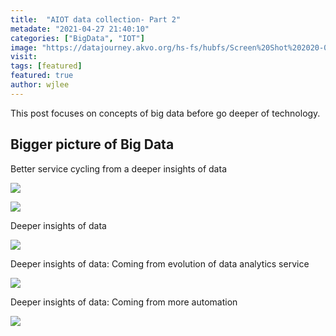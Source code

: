 ```yaml
---
title:  "AIOT data collection- Part 2"
metadate: "2021-04-27 21:40:10"
categories: ["BigData", "IOT"]
image: "https://datajourney.akvo.org/hs-fs/hubfs/Screen%20Shot%202020-07-28%20at%2012.08.42.png?width=1094&name=Screen%20Shot%202020-07-28%20at%2012.08.42.png"
visit:
tags: [featured]
featured: true
author: wjlee
---
```


This post focuses on concepts of big data before go deeper of technology.

## Bigger picture of Big Data

Better service cycling from a deeper insights of data

[![](https://assets.new.siemens.com/siemens/assets/api/uuid:13033b39-8570-40f2-80e5-4fc3b28bcb67/width:1920/crop:0:0,06111:1:0,88194/quality:high/graph-showing-the-mobility-analytics-cycle-.gif)](https://www.mobility.siemens.com/global/en/portfolio/intermodal/data-analytics.html)

[![](https://www.edgeimpulse.com/static/ei-cycle-d-e59c64ebeda3ccc80fa9a298cd0835f2.gif)](https://www.edgeimpulse.com/)

Deeper insights of data

[![](https://research.aimultiple.com/wp-content/uploads/2019/12/Evolution-of-Analytics-1160x880.png)](https://research.aimultiple.com/analytics/)


Deeper insights of data: Coming from evolution of data analytics service

[![](https://hgs.cx/wp-content/uploads/2021/01/predictive-analytics-and-cognitive-analytics-img1.png)](https://www.hgsdigital.com/services/data-and-analytics/predictive-analytics-and-cognitive-analytics)

Deeper insights of data: Coming from more automation

[![](https://datajourney.akvo.org/hs-fs/hubfs/Screen%20Shot%202020-07-28%20at%2012.08.42.png?width=1094&name=Screen%20Shot%202020-07-28%20at%2012.08.42.png)](https://datajourney.akvo.org/blog/the-four-types-of-data-analysis)

